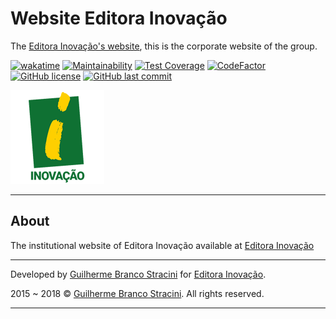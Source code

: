 # Website Editora Inovação

The [Editora Inovação's website](https://www.editorainovacao.com.br), this is the corporate website of the group.

[![wakatime](https://wakatime.com/badge/github/InovacaoMediaBrasil/EditoraInovacao.svg)](https://wakatime.com/badge/github/InovacaoMediaBrasil/EditoraInovacao)
[![Maintainability](https://api.codeclimate.com/v1/badges/6386e2c83f6c6566e61f/maintainability)](https://codeclimate.com/github/InovacaoMediaBrasil/EditoraInovacao/maintainability)
[![Test Coverage](https://api.codeclimate.com/v1/badges/6386e2c83f6c6566e61f/test_coverage)](https://codeclimate.com/github/InovacaoMediaBrasil/EditoraInovacao/test_coverage)
[![CodeFactor](https://www.codefactor.io/repository/github/inovacaomediabrasil/editorainovacao/badge)](https://www.codefactor.io/repository/github/inovacaomediabrasil/editorainovacao)
[![GitHub license](https://img.shields.io/github/license/InovacaoMediaBrasil/EditoraInovacao)](https://github.com/InovacaoMediaBrasil/EditoraInovacao)
[![GitHub last commit](https://img.shields.io/github/last-commit/InovacaoMediaBrasil/EditoraInovacao/main)](https://github.com/InovacaoMediaBrasil/EditoraInovacao)

![EditoraInovacao](logo.png)

---

## About

The institutional website of Editora Inovação available at [Editora Inovação](https://www.editorainovacao.com.br)

---

Developed by [Guilherme Branco Stracini](https://guilherme.stracini.com) for [Editora Inovação](https://www.editorainovacao.com.br).

2015 ~ 2018 © [Guilherme Branco Stracini](https://guilherme.stracini.com). All rights reserved.

---
